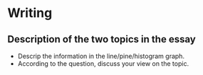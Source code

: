 # Writing

## Description of the two topics in the essay
* Descrip the information in the line/pine/histogram graph.
* According to the question, discuss your view on the topic.

